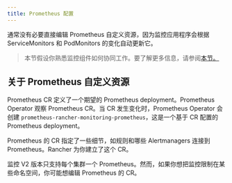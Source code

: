 ```yaml
---
title: Prometheus 配置
---
```


通常没有必要直接编辑 Prometheus 自定义资源，因为监控应用程序会根据 ServiceMonitors 和 PodMonitors 的变化自动更新它。

> 本节假设你熟悉监控组件如何协同工作。要了解更多信息，请参阅[本节。](/docs/rancher2.5/monitoring-alerting/how-monitoring-works/_index)

## 关于 Prometheus 自定义资源

Prometheus CR 定义了一个期望的 Prometheus deployment。Prometheus Operator 观察 Prometheus CR。当 CR 发生变化时，Prometheus Operator 会创建 `prometheus-rancher-monitoring-prometheus`，这是一个基于 CR 配置的 Prometheus deployment。

Prometheus 的 CR 指定了一些细节，如规则和哪些 Alertmanagers 连接到 Prometheus。Rancher 为你建立了这个 CR。

监控 V2 版本只支持每个集群一个 Prometheus。然而，如果你想把监控限制在某些命名空间，你可能想编辑 Prometheus 的 CR。
